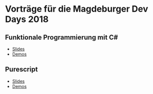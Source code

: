 # Vorträge für die Magdeburger Dev Days 2018

## Funktionale Programmierung mit C#

- [Slides](./FPmitCsharp/Vortrag/Slides.pdf)
- [Demos](./FPmitCsharp/Demos)


## Purescript

- [Slides](./PsIntro/Vortrag/Slides.pdf)
- [Demos](./PsIntro/Demos)
